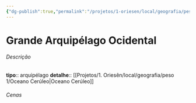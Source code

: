 ```yaml
---
{"dg-publish":true,"permalink":"/projetos/1-oriesen/local/geografia/peso-2/grande-arquipelago-ocidental/"}
---
```



# Grande Arquipélago Ocidental

###### Descrição
**tipo**:: arquipélago
**detalhe**:: [[Projetos/1. Oriesên/local/geografia/peso 1/Oceano Cerúleo|Oceano Cerúleo]]


###### Cenas

